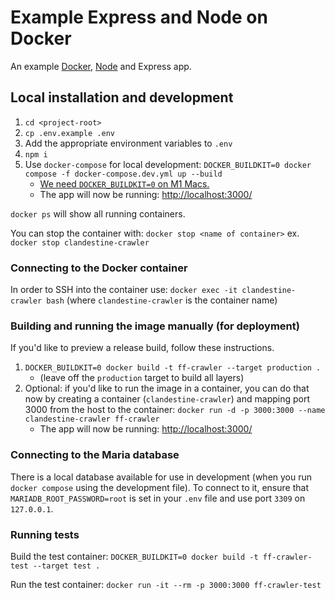 # Example Express and Node on Docker

An example [Docker](https://www.docker.com/), [Node](https://nodejs.org/en/) and Express app.

## Local installation and development

1. `cd <project-root>`
1. `cp .env.example .env`
1. Add the appropriate environment variables to `.env`
1. `npm i`
1. Use `docker-compose` for local development: `DOCKER_BUILDKIT=0 docker compose -f docker-compose.dev.yml up --build`
    - [We need `DOCKER_BUILDKIT=0` on M1 Macs.](https://github.com/docker/compose/issues/8449)
    - The app will now be running: <http://localhost:3000/>

`docker ps` will show all running containers.

You can stop the container with: `docker stop <name of container>` ex. `docker stop clandestine-crawler`

### Connecting to the Docker container

In order to SSH into the container use: `docker exec -it clandestine-crawler bash` (where `clandestine-crawler` is the container name)

### Building and running the image manually (for deployment)

If you'd like to preview a release build, follow these instructions.

1. `DOCKER_BUILDKIT=0 docker build -t ff-crawler --target production .`
    - (leave off the `production` target to build all layers)
1. Optional: if you'd like to run the image in a container, you can do that now by creating a container (`clandestine-crawler`) and mapping port 3000 from the host to the container: `docker run -d -p 3000:3000 --name clandestine-crawler ff-crawler`
    - The app will now be running: <http://localhost:3000/>

### Connecting to the Maria database

There is a local database available for use in development (when you run `docker compose` using the development file). To connect to it, ensure that `MARIADB_ROOT_PASSWORD=root` is set in your `.env` file and use port `3309` on `127.0.0.1`.

### Running tests

Build the test container: `DOCKER_BUILDKIT=0 docker build -t ff-crawler-test --target test .`

Run the test container: `docker run -it --rm -p 3000:3000 ff-crawler-test`
